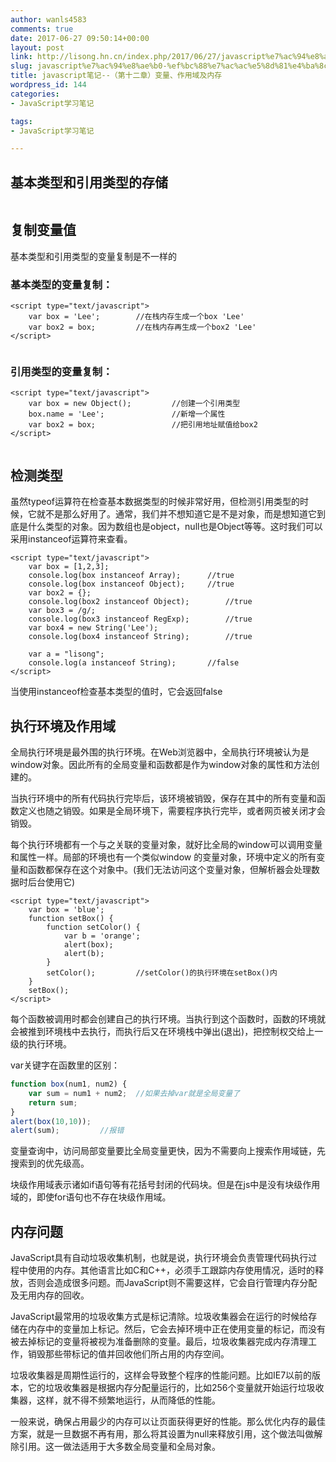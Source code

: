 ```yaml
---
author: wanls4583
comments: true
date: 2017-06-27 09:50:14+00:00
layout: post
link: http://lisong.hn.cn/index.php/2017/06/27/javascript%e7%ac%94%e8%ae%b0-%ef%bc%88%e7%ac%ac%e5%8d%81%e4%ba%8c%e7%ab%a0%ef%bc%89%e5%8f%98%e9%87%8f%e3%80%81%e4%bd%9c%e7%94%a8%e5%9f%9f%e5%8f%8a%e5%86%85%e5%ad%98/
slug: javascript%e7%ac%94%e8%ae%b0-%ef%bc%88%e7%ac%ac%e5%8d%81%e4%ba%8c%e7%ab%a0%ef%bc%89%e5%8f%98%e9%87%8f%e3%80%81%e4%bd%9c%e7%94%a8%e5%9f%9f%e5%8f%8a%e5%86%85%e5%ad%98
title: javascript笔记--（第十二章）变量、作用域及内存
wordpress_id: 144
categories:
- JavaScript学习笔记

tags:
- JavaScript学习笔记

---
```


## 基本类型和引用类型的存储

<img src="http://img.blog.csdn.net/20170203165640241?watermark/2/text/aHR0cDovL2Jsb2cuY3Nkbi5uZXQvYTQwOTA1MTk4Nw==/font/5a6L5L2T/fontsize/400/fill/I0JBQkFCMA==/dissolve/70/gravity/Center" alt="" />

## 复制变量值

基本类型和引用类型的变量复制是不一样的

### 基本类型的变量复制：
```
<script type="text/javascript">
	var box = 'Lee';		//在栈内存生成一个box 'Lee'
	var box2 = box;			//在栈内存再生成一个box2 'Lee'
</script>
```
<img src="http://img.blog.csdn.net/20170203170320886?watermark/2/text/aHR0cDovL2Jsb2cuY3Nkbi5uZXQvYTQwOTA1MTk4Nw==/font/5a6L5L2T/fontsize/400/fill/I0JBQkFCMA==/dissolve/70/gravity/Center" alt="" />

### 引用类型的变量复制：
```
<script type="text/javascript">
	var box = new Object();			//创建一个引用类型
	box.name = 'Lee';				//新增一个属性
	var box2 = box;					//把引用地址赋值给box2
</script>
```
<img src="http://img.blog.csdn.net/20170203170424371?watermark/2/text/aHR0cDovL2Jsb2cuY3Nkbi5uZXQvYTQwOTA1MTk4Nw==/font/5a6L5L2T/fontsize/400/fill/I0JBQkFCMA==/dissolve/70/gravity/Center" alt="" />

## 检测类型
虽然typeof运算符在检查基本数据类型的时候非常好用，但检测引用类型的时候，它就不是那么好用了。通常，我们并不想知道它是不是对象，而是想知道它到底是什么类型的对象。因为数组也是object，null也是Object等等。这时我们可以采用instanceof运算符来查看。
```
<script type="text/javascript">
	var box = [1,2,3];
	console.log(box instanceof Array);		//true
	console.log(box instanceof Object);		//true
	var box2 = {};
	console.log(box2 instanceof Object);		//true
	var box3 = /g/;
	console.log(box3 instanceof RegExp);		//true
	var box4 = new String('Lee');
	console.log(box4 instanceof String);		//true

	var a = "lisong";
	console.log(a instanceof String);		//false
</script>
```
当使用instanceof检查基本类型的值时，它会返回false

## 执行环境及作用域

全局执行环境是最外围的执行环境。在Web浏览器中，全局执行环境被认为是window对象。因此所有的全局变量和函数都是作为window对象的属性和方法创建的。

当执行环境中的所有代码执行完毕后，该环境被销毁，保存在其中的所有变量和函数定义也随之销毁。如果是全局环境下，需要程序执行完毕，或者网页被关闭才会销毁。

每个执行环境都有一个与之关联的变量对象，就好比全局的window可以调用变量和属性一样。局部的环境也有一个类似window 的变量对象，环境中定义的所有变量和函数都保存在这个对象中。(我们无法访问这个变量对象，但解析器会处理数据时后台使用它)
```
<script type="text/javascript">
	var box = 'blue';
	function setBox() {
		function setColor() {
			var b = 'orange';
			alert(box);
			alert(b);
		}
		setColor();			//setColor()的执行环境在setBox()内
	}
	setBox();
</script>
```
每个函数被调用时都会创建自己的执行环境。当执行到这个函数时，函数的环境就会被推到环境栈中去执行，而执行后又在环境栈中弹出(退出)，把控制权交给上一级的执行环境。

var关键字在函数里的区别：
```javascript
function box(num1, num2) {
	var sum = num1 + num2;	//如果去掉var就是全局变量了
	return sum;
}
alert(box(10,10));
alert(sum);			//报错
```
变量查询中，访问局部变量要比全局变量更快，因为不需要向上搜索作用域链，先搜索到的优先级高。

块级作用域表示诸如if语句等有花括号封闭的代码块。但是在js中是没有块级作用域的，即使for语句也不存在块级作用域。

## 内存问题
JavaScript具有自动垃圾收集机制，也就是说，执行环境会负责管理代码执行过程中使用的内存。其他语言比如C和C++，必须手工跟踪内存使用情况，适时的释放，否则会造成很多问题。而JavaScript则不需要这样，它会自行管理内存分配及无用内存的回收。

JavaScript最常用的垃圾收集方式是标记清除。垃圾收集器会在运行的时候给存储在内存中的变量加上标记。然后，它会去掉环境中正在使用变量的标记，而没有被去掉标记的变量将被视为准备删除的变量。最后，垃圾收集器完成内存清理工作，销毁那些带标记的值并回收他们所占用的内存空间。

垃圾收集器是周期性运行的，这样会导致整个程序的性能问题。比如IE7以前的版本，它的垃圾收集器是根据内存分配量运行的，比如256个变量就开始运行垃圾收集器，这样，就不得不频繁地运行，从而降低的性能。

一般来说，确保占用最少的内存可以让页面获得更好的性能。那么优化内存的最佳方案，就是一旦数据不再有用，那么将其设置为null来释放引用，这个做法叫做解除引用。这一做法适用于大多数全局变量和全局对象。

